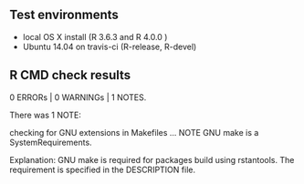 ## Test environments

* local OS X install (R 3.6.3 and R 4.0.0 )
* Ubuntu 14.04 on travis-ci (R-release, R-devel)

## R CMD check results

0 ERRORs | 0 WARNINGs | 1 NOTES.

There was 1 NOTE:

checking for GNU extensions in Makefiles ... 
NOTE GNU make is a SystemRequirements.

Explanation: GNU make is required for packages build using rstantools. The requirement is specified in the DESCRIPTION file.
